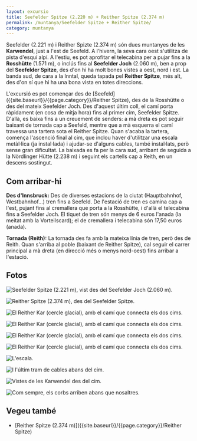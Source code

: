 ```yaml
---
layout: excursio
title: Seefelder Spitze (2.220 m) + Reither Spitze (2.374 m)
permalink: /muntanya/Seefelder Spitze + Reither Spitze/
category: muntanya
---
```


Seefelder (2.221 m) i Reither Spizte (2.374 m) són dues muntanyes de les
**Karwendel**, just a l'est de Seefeld. A l'hivern, la seva cara oest s'utilitza
de pista d'esquí alpí. A l'estiu, es pot aprofitar el telecabina per a pujar
fins a la **Rosshütte** (1.571 m), o inclús fins al **Seefelder Joch** (2.060 m), ben
a prop del **Seefelder Spitze**, des d'on hi ha molt bones vistes a oest, nord i
est. La banda sud, de cara a la Inntal, queda tapada pel **Reither Spitze**, més
alt, des d'on sí que hi ha una bona vista en totes direccions.

L'excursió es pot començar des de [Seefeld]({{site.baseurl}}/{{page.category}}/Reither Spitze), des de la Rosshütte o des del
mateix Seefelder Joch. Des d'aquest últim coll, el camí porta ràpidament (en
cosa de mitja hora) fins al primer cim, Seefelder Spitze. D'allà, es baixa
fins a un creuement de senders: a mà dreta es pot seguir baixant de tornada
cap a Seefeld, mentre que a mà esquerra el camí travessa una tartera sota el
Reither Spitze. Quan s'acaba la tartera, comença l'ascenció final al cim, que
inclou haver d'utilitzar una escala metàl·lica (ja instal·lada) i ajudar-se
d'alguns cables, també instal·lats, però sense gran dificultat. La baixada es
fa per la cara sud, arribant de seguida a la Nördlinger Hütte (2.238 m) i
seguint els cartells cap a Reith, en un descens sostingut.

## Com arribar-hi

**Des d'Innsbruck:** Des de diverses estacions de la ciutat (Hauptbahnhof,
Westbahnhof...) tren fins a Seefeld. De l'estació de tren es camina cap a
l'est, pujant fins al cremallera que porta a la Rosshütte, i d'allà el
telecabina fins a Seefelder Joch. El tiquet de tren són menys de 6 euros
l'anada (la meitat amb la Vorteilscard); el de cremallera i telecabina són
17,50 euros (anada).

**Tornada (Reith):** La tornada des fa amb la mateixa línia de tren, però des de
Reith. Quan s'arriba al poble (baixant de Reither Spitze), cal seguir el
carrer principal a mà dreta (en direcció més o menys nord-oest) fins arribar a
l'estació. 

## Fotos

![Seefelder Spitze (2.221 m), vist des del Seefelder Joch (2.060 m).]({{site.baseurl}}/images/reither_spitze_seefelder_spitze.jpg "Seefelder Spitze")

![Reither Spitze (2.374 m), des del Seefelder Spitze.]({{site.baseurl}}/images/reither_spitze_reither_spitze_seefelder.jpg "Reither Spitze")

![El Reither Kar (cercle glacial), amb el camí que connecta els dos cims.]({{site.baseurl}}/images/reither_spitze_reither_kar.jpg "Reither Kar")

![El Reither Kar (cercle glacial), amb el camí que connecta els dos cims.]({{site.baseurl}}/images/reither_spitze_reither_kar_2.jpg "Reither Kar")

![El Reither Kar (cercle glacial), amb el camí que connecta els dos cims.]({{site.baseurl}}/images/reither_spitze_reither_kar_3.jpg "Reither Kar")

![El Reither Kar (cercle glacial), amb el camí que connecta els dos cims.]({{site.baseurl}}/images/reither_spitze_reither_kar_4.jpg "Reither Kar")

![L'escala.]({{site.baseurl}}/images/reither_spitze_escala.jpg "L'escala")

![I l'últim tram de cables abans del cim.]({{site.baseurl}}/images/reither_spitze_cables.jpg "Cables")

![Vistes de les Karwendel des del cim.]({{site.baseurl}}/images/reither_spitze_karwendel.jpg "Karwendel")

![Com sempre, els corbs arriben abans que nosaltres.]({{site.baseurl}}/images/reither_spitze_corbs.jpg "Corbs")

## Vegeu també

* [Reither Spitze (2.374 m)]({{site.baseurl}}/{{page.category}}/Reither Spitze)
